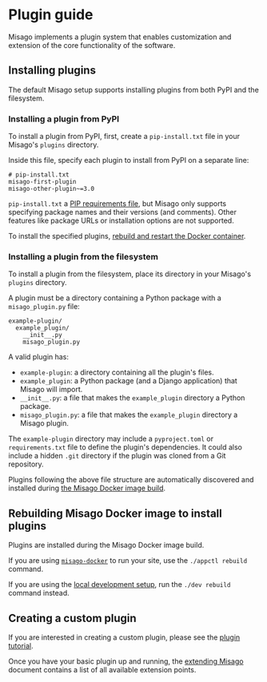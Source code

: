 # Plugin guide

Misago implements a plugin system that enables customization and extension of the core functionality of the software.


## Installing plugins

The default Misago setup supports installing plugins from both PyPI and the filesystem.


### Installing a plugin from PyPI

To install a plugin from PyPI, first, create a `pip-install.txt` file in your Misago's `plugins` directory.

Inside this file, specify each plugin to install from PyPI on a separate line:

```
# pip-install.txt
misago-first-plugin
misago-other-plugin~=3.0
```

`pip-install.txt` a [PIP requirements file](https://pip.pypa.io/en/stable/reference/requirements-file-format/), but Misago only supports specifying package names and their versions (and comments). Other features like package URLs or installation options are not supported.

To install the specified plugins, [rebuild and restart the Docker container](./#rebuilding-misago-docker-image-to-install-plugins).


### Installing a plugin from the filesystem

To install a plugin from the filesystem, place its directory in your Misago's `plugins` directory.

A plugin must be a directory containing a Python package with a `misago_plugin.py` file:

```
example-plugin/
  example_plugin/
    __init__.py
    misago_plugin.py
```

A valid plugin has:

- `example-plugin`: a directory containing all the plugin's files.
- `example_plugin`: a Python package (and a Django application) that Misago will import.
- `__init__.py`: a file that makes the `example_plugin` directory a Python package.
- `misago_plugin.py`: a file that makes the `example_plugin` directory a Misago plugin.

The `example-plugin` directory may include a `pyproject.toml` or `requirements.txt` file to define the plugin's dependencies. It could also include a hidden `.git` directory if the plugin was cloned from a Git repository.

Plugins following the above file structure are automatically discovered and installed during [the Misago Docker image build](./#rebuilding-misago-docker-image-to-install-plugins).


## Rebuilding Misago Docker image to install plugins

Plugins are installed during the Misago Docker image build.

If you are using [`misago-docker`](https://github.com/rafalp/misago-docker) to run your site, use the `./appctl rebuild` command.

If you are using the [local development setup](https://github.com/rafalp/misago), run the `./dev rebuild` command instead.


## Creating a custom plugin

If you are interested in creating a custom plugin, please see the [plugin tutorial](./plugin-development.md).

Once you have your basic plugin up and running, the [extending Misago](./extending-misago.md) document contains a list of all available extension points.
